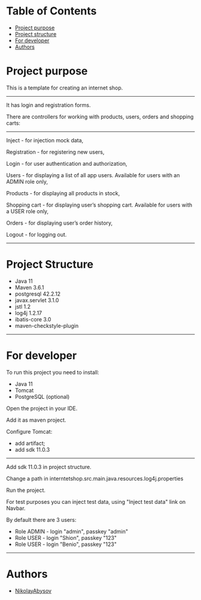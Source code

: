 # Table of Contents
* [Project purpose](#purpose)
* [Project structure](#structure)
* [For developer](#developer-start)
* [Authors](#authors)

# <a name="purpose"></a>Project purpose
This is a template for creating an internet shop.
<hr>
It has login and registration forms.

There are controllers for working with products, users, orders and shopping carts:
<hr>

Inject - for injection mock data,

Registration - for registering new users,

Login -  for user authentication and authorization,

Users - for displaying a list of all app users. Available for users with an ADMIN role only,

Products - for displaying  all products in stock,

Shopping cart - for displaying  user’s shopping cart. Available for users with a USER role only,

Orders - for displaying user’s order history,

Logout - for logging out.
<hr>

# <a name="structure"></a>Project Structure
* Java 11
* Maven 3.6.1
* postgresql 42.2.12
* javax.servlet 3.1.0
* jstl 1.2
* log4j 1.2.17
* ibatis-core 3.0
* maven-checkstyle-plugin
<hr>

# <a name="developer-start"></a>For developer

To run this project you need to install:

* Java 11
* Tomcat
* PostgreSQL (optional)

Open the project in your IDE.

Add it as maven project.

Configure Tomcat:
* add artifact;
* add sdk 11.0.3
<hr>

Add sdk 11.0.3 in project struсture.

Change a path in interntetshop.src.main.java.resources.log4j.properties

Run the project.

For test purposes you can inject test data, using "Inject test data" link on Navbar.

By default there are 3 users:

* Role ADMIN - login "admin", passkey "admin"
* Role USER - login "Shion", passkey "123"
* Role USER - login "Benio", passkey "123"
<hr>

# <a name="authors"></a>Authors
* [NikolayAbysov](https://github.com/NikolayAbysov)
